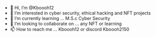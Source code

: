 - 👋 Hi, I’m @Kboooh12
- 👀 I’m interested in cyber security, ethical hacking and NFT projects 
- 🌱 I’m currently learning ... M.S.c Cyber Security 
- 💞️ I’m looking to collaborate on ... any NFT or learning 
- 📫 How to reach me ... Kboooh12 or discord Kboooh2150

<!---
Kboooh12/Kboooh12 is a ✨ special ✨ repository because its `README.md` (this file) appears on your GitHub profile.
You can click the Preview link to take a look at your changes.
--->
